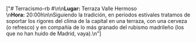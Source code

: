 ["# Terracismo-rb #\n\n**Lugar:** Terraza Valle Hermoso<br/>\n**Hora:** 20:00h\n\nSiguiendo la tradición, en periodos estivales tratamos de soportar los rigores del clima de la capital en una terraza, con una cerveza (o refresco) y en compañía de lo más granado del rubismo madrileño (los que no han huido de Madrid, vaya).\n"]